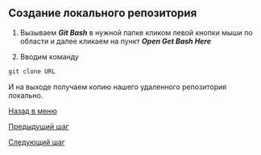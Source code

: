 ## Создание локального репозитория

1. Вызываем ***Git Bash*** в нужной папке кликом левой кнопки мыши по области и далее кликаем на пункт ***Open Get Bash Here***

2. Вводим команду

```javascript
git clone URL
```

И на выходе получаем копию нашего удаленного репозитория локально. 


[Назад в меню](./mainPage.md)

[Предыдущий шаг](./remoteRepCreating.md)

[Следующий шаг]()